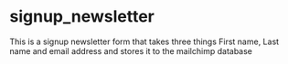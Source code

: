 # signup_newsletter
This is a signup newsletter form that takes three things First name, Last name and email address and stores it to the mailchimp database
